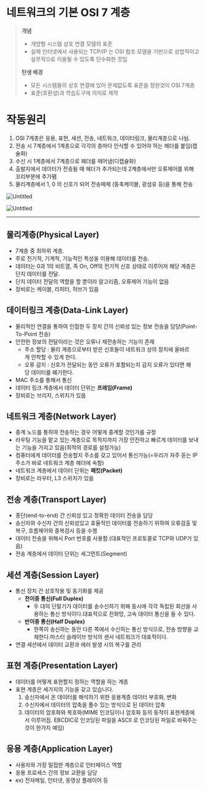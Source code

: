 # 네트워크의 기본 OSI 7 계층

> **개념**
>
>
>
>
> - 개방형 시스템 상호 연결 모델의 표준
> - 실제 인터넷에서 사용되는 TCP/IP 는 OSI 참조 모델을 기반으로 상업적이고 실무적으로 이용될 수 있도록 단수화한 것임
>
> **탄생 배경**
>
> - 모든 시스템들의 상호 연결에 있어 문제없도록 표준을 정한것이  OSI 7계층
> - 표준(호환성)과 학습도구에 의미로 제작

# 작동원리

1. OSI 7계층은 응용, 표현, 세션, 전송, 네트워크, 데이터링크, 물리계층으로 나뉨.
2. 전송 시 7계층에서 1계층으로 각각의 층마다 인식할 수 있어야 하는 헤더를 붙임(캡슐화)
3. 수신 시 1계층에서 7계층으로 헤더를 떼어냄(디캡슐화)
4. 출발지에서 데이터가 전송될 때 헤더가 추가되는데 2계층에서만 오류제어를 위해 꼬리부분에 추가됌
5. 물리계층에서 1, 0 의 신호가 되어 전송매체 (동축케이블, 광섬유 등)을 통해 전송

![Untitled]([https://s3-us-west-2.amazonaws.com/secure.notion-static.com/22fb75ee-9d9b-41bf-a23d-cfae5e77e673/Untitled.png](https://img1.daumcdn.net/thumb/R1280x0/?scode=mtistory2&fname=https%3A%2F%2Fblog.kakaocdn.net%2Fdn%2FnDBM2%2FbtrfRDu9Q58%2FvhRakqTJi11wxkFPSoUtpk%2Fimg.jpg))

![Untitled](https://velog.velcdn.com/images%2Fcgotjh%2Fpost%2F52907c8c-c149-4943-ad21-3996f44f912f%2F995EFF355B74179035.jpg)

---

## 물리계층(Physical Layer)

- 7계층 중 최하위 계층.
- 주로 전기적, 기계적, 기능적인 특성을 이용해 데이터를 전송.
- 데이터는 0과 1의 비트열, 즉 On, Off의 전기적 신호 상태로 이루어져 해당 계층은 단지 데이터를 전달.
- 단지 데이터 전달의 역할을 할 뿐이라 알고리즘, 오류제어 기능이 없음
- 장비로는 케이블, 리피터, 허브가 있음

## 데이터링크 계층(Data-Link Layer)

- 물리적인 연결을 통하여 인접한 두 장치 간의 신뢰성 있는 정보 전송을 담당(Point-To-Point 전송)
- 안전한 정보의 전달이라는 것은 오류나 재전송하는 기능이 존재
    - 주소 할당 : 물리 계층으로부터 받은 신호들이 네트워크 상의 장치에 올바르게 안착할 수 있게 한다.
    - 오류 감지 : 신호가 전달되는 동안 오류가 포함되는지 감지 오류가 있다면 해당 데이터를 폐기한다.
- MAC 주소를 통해서 통신
- 데이터 링크 계층에서 데이터 단위는 **프레임(Frame)**
- 장비로는 브리지, 스위치가 있음

## 네트워크 계층(Network Layer)

- 중계 노드를 통하여 전송하는 경우 어떻게 중계할 것인가를 규정
- 라우팅 기능을 맡고 있는 계층으로 목적지까지 가장 안전하고 빠르게 데이터를 보내는 기능을 가지고 있음(최적의 경로를 설정가능)
- 컴퓨터에게 데이터를 전송할지 주소를 갖고 있어서 통신가능(=우리가 자주 듣는 IP 주소가 바로 네트워크 계층 헤더에 속함)
- 네트워크 계층에서 데이터 단위는 **패킷(Packet)**
- 장비로는 라우터, L3 스위치가 있음

## 전송 계층(Transport Layer)

- 종단(end-to-end) 간 신뢰성 있고 정확한 데이터 전송을 담당
- 송신자와 수신자 간의 신뢰성있고 효율적인 데이터를 전송하기 위하여 오류검출 및 복구, 흐름제어와 중복검사 등을 수행
- 데이터 전송을 위해서 Port 번호를 사용함.(대표적인 프로토콜로 TCP와 UDP가 있음)
- 전송 계층에서 데이터 단위는 세그먼트(Segment)

## 세션 계층(Session Layer)

- 통신 장치 간 상호작용 및 동기화를 제공
    - **전이중 통신(Full Duplex)**
        - 두 대의 단말기가 데이터를 송수신하기 위해 동시에 각각 독립된 회선을 사용하는 통신 방식이다.대표적으로 전화망, 고속 데이터 통신을 들 수 있다.
    - **반이중 통신(Half Duplex)**
        - 한쪽이 송신하는 동안 다른 쪽에서 수신하는 통신 방식으로, 전송 방향을 교체한다.마스터 슬레이브 방식의 센서 네트워크가 대표적이다.
- 연결 세션에서 데이터 교환과 에러 발생 시의 복구를 관리

## 표현 계층(Presentation Layer)

- 데이터를 어떻게 표현할지 정하는 역할을 하는 계층
- 표현 계층은 세가지의 기능을 갖고 있습니다.
    1. 송신자에서 온 데이터를 해석하기 위한 응용계층 데이터 부호화, 변화
    2. 수신자에서 데이터의 압축을 풀수 있는 방식으로 된 데이터 압축
    3. 데이터의 암호화와 복호화(MIME 인코딩이나 암호화 등의 동작이 표현계층에서 이루어짐. EBCDIC로 인코딩된 파일을 ASCII 로 인코딩된 파일로 바꿔주는 것이 한가지 예임)

## 응용 계층(Application Layer)

- 사용자와 가장 밀접한 계층으로 인터페이스 역할
- 응용 프로세스 간의 정보 교환을 담당
- ex) 전자메일, 인터넷, 동영상 플레이어 등
